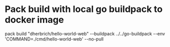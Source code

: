 # Pack build with local go buildpack to docker image

pack build "dherbrich/hello-world-web" --buildpack ../../go-buildpack --env 'COMMAND=./cmd/hello-world-web' --no-pull